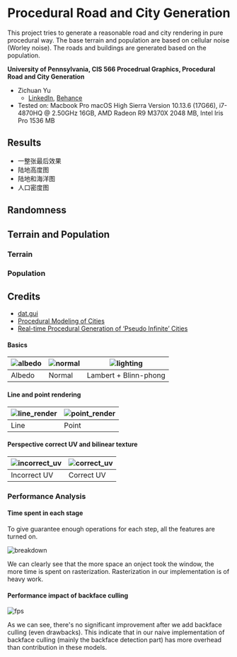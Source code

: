 # Procedural Road and City Generation

This project tries to generate a reasonable road and city rendering in pure procedural way. The base terrain and population are based on cellular noise (Worley noise). The roads and buildings are generated based on the population.

**University of Pennsylvania, CIS 566 Procedrual Graphics, Procedural Road and City Generation**

* Zichuan Yu
  * [LinkedIn](https://www.linkedin.com/in/zichuan-yu/), [Behance](https://www.behance.net/zainyu717ebcc)
* Tested on: Macbook Pro macOS High Sierra Version 10.13.6 (17G66), i7-4870HQ @ 2.50GHz 16GB, AMD Radeon R9 M370X 2048 MB, Intel Iris Pro 1536 MB

## Results

- 一整张最后效果
- 陆地高度图
- 陆地和海洋图
- 人口密度图

## Randomness

## Terrain and Population

### Terrain

### Population


## Credits

* [dat.gui](https://github.com/dataarts/dat.gui)
* [Procedural Modeling of Cities](https://dl.acm.org/citation.cfm?id=383292)
* [Real-time Procedural Generation of ‘Pseudo Infinite’ Cities](https://dl.acm.org/citation.cfm?doid=604471.604490)

#### Basics

|![albedo](img/albedo.gif)|![normal](img/normal.gif)|![lighting](img/lighting.gif)|
|-|-|-|
|Albedo|Normal|Lambert + Blinn-phong|

#### Line and point rendering

|![line_render](img/line_render.gif)|![point_render](img/point_render.gif)|
|-|-|
|Line|Point|

#### Perspective correct UV and bilinear texture 

|![incorrect_uv](img/incorrect_uv.gif)|![correct_uv](img/correct_uv.gif)|
|-|-|
|Incorrect UV|Correct UV|

### Performance Analysis

#### Time spent in each stage

To give guarantee enough operations for each step, all the features are turned on.

![breakdown](img/breakdown.png)

We can clearly see that the more space an onject took the window, the more time is spent on rasterization. Rasterization in our implementation is of heavy work.

#### Performance impact of backface culling

![fps](img/fps.png)

As we can see, there's no significant improvement after we add backface culling (even drawbacks). This indicate that in our naive implementation of backface culling (mainly the backface detection part) has more overhead than contribution in these models.